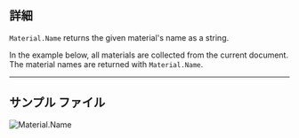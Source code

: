## 詳細
`Material.Name` returns the given material's name as a string.

In the example below, all materials are collected from the current document. The material names are returned with `Material.Name`.
___
## サンプル ファイル

![Material.Name](./Revit.Elements.Material.Name_img.jpg)
